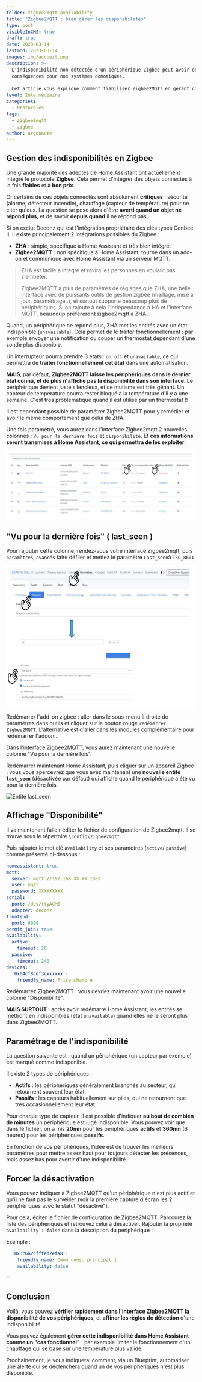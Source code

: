 ```yaml
---
folder: zigbee2mqtt-availability
title: "Zigbee2MQTT : bien gérer les disponibilités"
type: post
visibleInCMS: true
draft: true
date: 2023-03-14
lastmod: 2023-03-14
images: img/accueil.png
description: >-
  L'indisponibilité non détectée d'un périphérique Zigbee peut avoir de graves
  conséquences pour nos systèmes domotiques.

  Cet article vous explique comment fiabiliser Zigbee2MQTT en gérant correctement la surveillance des objets connectés. 
level: Intermédiaire
categories:
  - Protocoles
tags:
  - zigbee2mqtt
  - zigbee
author: argonaute
---
```

## Gestion des indisponibilités en Zigbee

Une grande majorité des adeptes de Home Assistant ont actuellement intégré le protocole **Zigbee**. Cela permet d'intégrer des objets connectés à la fois **fiables** et **à bon prix**.

Or certains de ces objets connectés sont absolument **critiques** : sécurité (alarme, détecteur incendie), chauffage (capteur de température) pour ne citer qu'eux.
La question se pose alors d'être **averti quand un objet ne répond plus**, et de savoir **depuis quand** il ne répond pas.

Si on exclut Deconz qui est l'intégration propriétaire des clés types Conbee II, Il existe principalement 2 intégrations possibles du Zigbee : 

* **ZHA** : simple, spécifique à Home Assistant et très bien intégré.
* **Zigbee2MQTT** : non spécifique à Home Assistant, tourne dans un add-on et communique avec Home Assistant via un serveur MQTT.

> ZHA est facile a intégré et ravira les personnes en voulant pas s'embêter.
>
> Zigbee2MQTT a plus de paramètres de réglages que ZHA, une belle interface avec de puissants outils de gestion zigbee (maillage, mise à jour, paramètrage..), et surtout supporte beaucoup plus de périphériques. Si on rajoute à cela l'indépendance à HA et l'interface MQTT, **beaucoup préfèreront zigbee2mqtt à ZHA**.

Quand, un périphérique ne répond plus, ZHA met les entités avec un état indisponible (`unavailable`). 
Cela permet de le traiter fonctionnellement : par exemple envoyer une notification ou couper un thermostat dépendant d'une sonde plus disponible.

Un interrupteur pourra prendre 3 états : `on`, `off` et `unavailable`, ce qui permettra de **traiter fonctionnellement cet état** dans une automatisation.

**MAIS**, par défaut, **Zigbee2MQTT laisse les périphériques dans le dernier état connu, et de plus n'affiche pas la disponibilité dans  son interface**. Le périphérique devient juste silencieux, et ce mutisme est très gênant.
Un capteur de température pourra rester bloqué à la température d'il y a une semaine. C'est très problématique quand il est utilisé par un thermostat !!

Il est cependant possible de paramétrer Zigbee2MQTT pour y remédier et avoir le même comportement que celui de ZHA.

Une fois paramétré, vous aurez dans l'interface Zigbee2mqtt 2 nouvelles colonnes : `Vu pour la dernière fois` et `disponibilité`.
Et **ces informations seront transmises à Home Assistant, ce qui permettra de les exploiter**.

![Interface Zigbee2mqtt](img/interface-zigbee2mqtt.jpg)

## "Vu pour la dernière fois" ( last_seen )

Pour rajouter cette colonne, rendez-vous votre interface Zigbee2mqtt, puis `paramètres`, `avancés` faire défiler et mettez le paramètre `Last_seen`à `ISO_8601`

![Activer last_seen](img/activer-last_seen.jpg)

Redémarrer l'add-on zigbee : aller dans le sous-menu à droite de paramètres dans outils et cliquer sur le bouton rouge `redémarrer Zigbee2MQTT`. 
L'alternative est d'aller dans les modules complémentaire pour redémarrer l'addon...

Dans l'interface Zigbee2MQTT, vous aurez maintenant une nouvelle colonne "Vu pour la dernière fois".

Redémarrer maintenant Home Assistant, puis cliquer sur un appareil Zigbee : vous vous apercevrez que vous avez maintenant une **nouvelle entité** **`last_seen`** (désactivée par défaut) qui affiche quand le périphérique a été vu pour la dernière fois.

![Entité last_seen](img/entité-last_seen.jpg)

## Affichage "Disponibilité"

Il va maintenant falloir éditer le fichier de configuration de Zigbee2mqtt. Il se trouve sous le répertoire `\config\zigbee2mqtt`.

Puis rajouter le mot clé `availability` et ses paramètres (`active`/ `passive`) comme présenté ci-dessous :

```yaml
homeassistant: true
mqtt:
  server: mqtt://192.168.XX.XX:1883
  user: mqtt
  password: XXXXXXXXX
serial:
  port: /dev/ttyACM0
  adapter: deconz
frontend:
  port: 8099
permit_join: true
availability:
  active:
    timeout: 20
  passive:
    timeout: 240
devices:
  '0x04cf8cdf3cxxxxxx':
    friendly_name: Prise chambre
```

Redémarrez Zigbee2MQTT : vous devriez maintenant avoir une nouvelle colonne "Disponibilité".

**MAIS SURTOUT :** après avoir redémarré Home Assistant, les entités se mettront en indisponibles (état `unavailable`) quand elles ne le seront plus dans Zigbee2MQTT.

## Paramétrage de l'indisponibilité

La question suivante est : quand un périphérique (un capteur par exemple) est marqué comme indisponible.

Il existe 2 types de périphériques : 

* **Actifs** : les périphériques généralement branchés au secteur, qui retournent souvent leur état.
* **Passifs** : les capteurs habituellement sur piles, qui ne retournent que très occasionnellement leur état.

Pour chaque type de capteur, il est possible d'indiquer **au bout de combien de minutes** un périphérique est jugé indisponible.
Vous pouvez voir que dans le fichier, on a mis **20mn** pour les périphériques **actifs** et **360mn** (6 heures) pour les périphériques **passifs**.

En fonction de vos périphériques, l'idée est de trouver les meilleurs paramètres pour mettre assez haut pour toujours détecter les présences, mais assez bas pour avertir d'une indisponibilité.

## Forcer  la désactivation

Vous pouvez indiquer à Zigbee2MQTT qu'un périphérique n'est plus actif et qu'il ne faut pas le surveiller (voir la première capture d'écran les 2 périphériques avec le statut "désactivé").

Pour cela, éditer le fichier de configuration de Zigbee2MQTT. Parcourez la liste des périphériques et retrouvez celui à désactiver.
Rajouter la propriété `availability : false`  dans la description du périphérique :

Exemple :

```yaml
  '0x3c6a2cfffed2efa8':
    friendly_name: Owon conso principal 1
    availability: false
```

``

## Conclusion

Voilà, vous pouvez **vérifier rapidement dans l'interface Zigbee2MQTT la disponibilité de vos périphériques**, et **affiner les règles de détection** d'une indisponibilité. 

Vous pouvez également **gérer cette indisponibilité dans Home Assistant comme un "cas fonctionnel"** : par exemple limiter le fonctionnement d'un chauffage qui se base sur une température plus valide.

Prochainement, je vous indiquerai comment, via un Blueprint, automatiser une alerte qui se déclenchera quand un de vos périphériques n'est plus disponible.